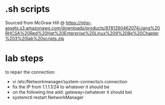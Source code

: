# .sh scripts
Sourced from McGraw Hill @ https://mhp-assets.s3.amazonaws.com/downloads/products/9781260462074/Jang%20RHCSA%20Red%20Hat%20Enterprise%20Linux%209%208e%20Chapter%203%20lab%20scripts.zip

# lab steps
to repair the connection:
- vi /etc/Networkmanager/system-connects/x.connection
- fix the IP from 1.1.1.1/24 to whatever it should be
- on the following line add: gateway=(whatever it should be)
- systemctl restart NetworkManager

